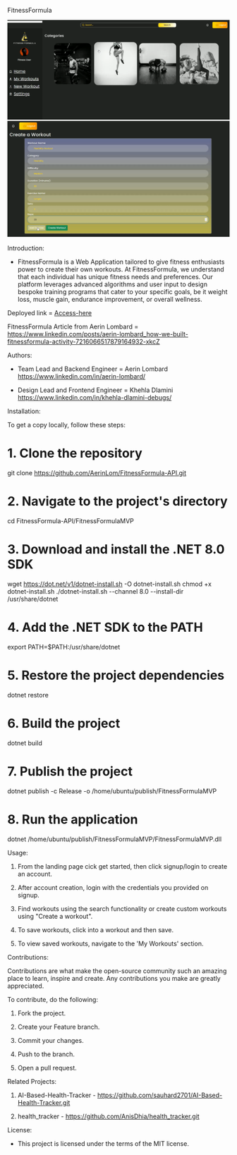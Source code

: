 FitnessFormula

![dashboard-image](README-images/dashboard-1.png)
![custom-workout](README-images/create-workout.png)

Introduction:

- FitnessFormula is a Web Application tailored to give fitness enthusiasts power to create their own workouts. At FitnessFormula, we understand that each individual has unique fitness needs and preferences. Our platform leverages advanced algorithms and user input to design bespoke training programs that cater to your specific goals, be it weight loss, muscle gain, endurance improvement, or overall wellness.

Deployed link = [Access-here](https://web.fitnessformula.al-code.tech/)

FitnessFormula Article from Aerin Lombard = https://www.linkedin.com/posts/aerin-lombard_how-we-built-fitnessformula-activity-7216066517879164932-xkcZ

Authors:

- Team Lead and Backend Engineer = Aerin Lombard https://www.linkedin.com/in/aerin-lombard/

- Design Lead and Frontend Engineer = Khehla Dlamini https://www.linkedin.com/in/khehla-dlamini-debugs/

Installation:

To get a copy locally, follow these steps:

# 1. Clone the repository
git clone https://github.com/AerinLom/FitnessFormula-API.git

# 2. Navigate to the project's directory
cd FitnessFormula-API/FitnessFormulaMVP

# 3. Download and install the .NET 8.0 SDK
wget https://dot.net/v1/dotnet-install.sh -O dotnet-install.sh
chmod +x dotnet-install.sh
./dotnet-install.sh --channel 8.0 --install-dir /usr/share/dotnet

# 4. Add the .NET SDK to the PATH
export PATH=$PATH:/usr/share/dotnet

# 5. Restore the project dependencies
dotnet restore

# 6. Build the project
dotnet build

# 7. Publish the project
dotnet publish -c Release -o /home/ubuntu/publish/FitnessFormulaMVP

# 8. Run the application
dotnet /home/ubuntu/publish/FitnessFormulaMVP/FitnessFormulaMVP.dll


Usage:

1. From the landing page cick get started, then click signup/login to create an account.

2. After account creation, login with the credentials you provided on signup.

3. Find workouts using the search functionality or create custom workouts using "Create a workout".

4. To save workouts, click into a workout and then save.

5. To view saved workouts, navigate to the 'My Workouts' section.

Contributions:

Contributions are what make the open-source community such an amazing place to learn, inspire and create. Any contributions you make are greatly appreciated.

To contribute, do the following:

1. Fork the project.

2. Create your Feature branch.

3. Commit your changes.

4. Push to the branch.

5. Open a pull request.

Related Projects:

1. AI-Based-Health-Tracker - https://github.com/sauhard2701/AI-Based-Health-Tracker.git 

2. health_tracker - https://github.com/AnisDhia/health_tracker.git

License:

- This project is licensed under the terms of the MIT license.
